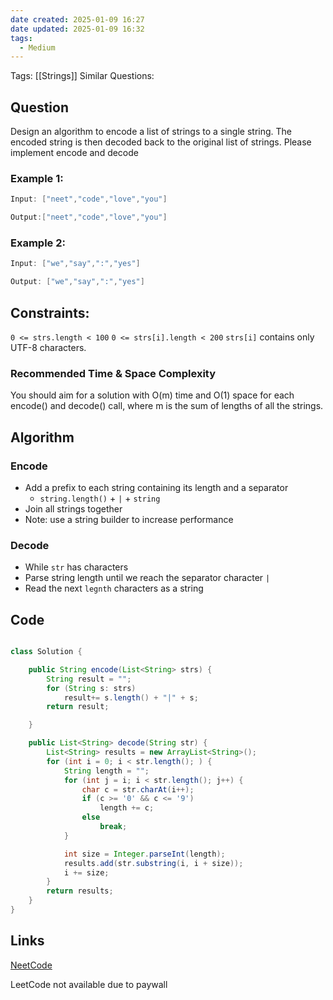 ```yaml
---
date created: 2025-01-09 16:27
date updated: 2025-01-09 16:32
tags:
  - Medium
---
```


Tags: [[Strings]]
Similar Questions: 

## Question

Design an algorithm to encode a list of strings to a single string. The encoded string is then decoded back to the original list of strings.
Please implement encode and decode

### Example 1:

```java
Input: ["neet","code","love","you"]

Output:["neet","code","love","you"]

```

### Example 2:

```java
Input: ["we","say",":","yes"]

Output: ["we","say",":","yes"]

```

## Constraints:

`0 <= strs.length < 100`
`0 <= strs[i].length < 200`
`strs[i]` contains only UTF-8 characters.

### Recommended Time & Space Complexity

You should aim for a solution with O(m) time and O(1) space for each encode() and decode() call, where m  is the sum of lengths of all the strings.

## Algorithm

### Encode

- Add a prefix to each string containing its length and a separator
  - `string.length()` + `|` + `string`
- Join all strings together
- Note: use a string builder to increase performance 

### Decode

- While `str` has characters
- Parse string length until we reach the separator character `|`
- Read the next `legnth` characters as a string

## Code

```java

class Solution {

    public String encode(List<String> strs) {
        String result = "";
        for (String s: strs)
            result+= s.length() + "|" + s;  
        return result;

    }

    public List<String> decode(String str) {
        List<String> results = new ArrayList<String>();
        for (int i = 0; i < str.length(); ) {
            String length = "";
            for (int j = i; i < str.length(); j++) {
                char c = str.charAt(i++);
                if (c >= '0' && c <= '9')
                    length += c;
                else
                    break;
            }

            int size = Integer.parseInt(length);
            results.add(str.substring(i, i + size));
            i += size;
        }
        return results;
    }
}

```

## Links

[NeetCode](https://neetcode.io/problems/string-encode-and-decode)

LeetCode not available due to paywall